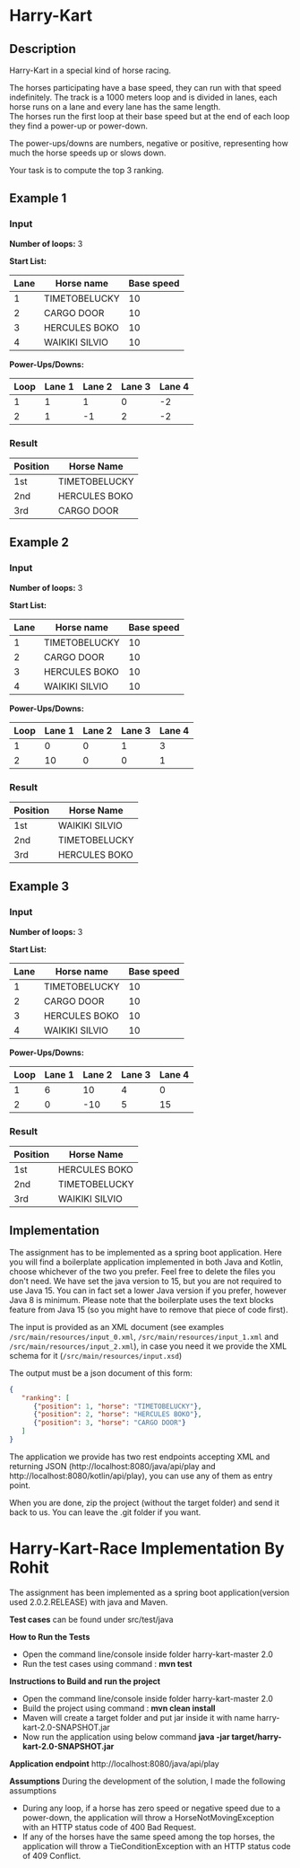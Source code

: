 # Harry-Kart
## Description
Harry-Kart in a special kind of horse racing.

The horses participating have a base speed, they can run with that speed indefinitely.
The track is a 1000 meters loop and is divided in lanes, each horse runs on a lane and every lane has the same length.   
The horses run the first loop at their base speed but at the end of each loop they find a power-up or power-down.

The power-ups/downs are numbers, negative or positive, representing how much the horse speeds up or slows down.

Your task is to compute the top 3 ranking.

## Example 1

### Input

**Number of loops:** 3

**Start List:**

| Lane | Horse name     | Base speed |
|------|----------------|------------|
| 1    | TIMETOBELUCKY  | 10         |
| 2    | CARGO DOOR     | 10         |
| 3    | HERCULES BOKO  | 10         |
| 4    | WAIKIKI SILVIO | 10         |

**Power-Ups/Downs:**

| Loop | Lane 1 | Lane 2 | Lane 3 | Lane 4 |
|------|--------|--------|--------|--------|
| 1    | 1      | 1      | 0      | -2     |
| 2    | 1      | -1     | 2      | -2     |

### Result

| Position | Horse Name    |
|----------|---------------|
| 1st      | TIMETOBELUCKY |
| 2nd      | HERCULES BOKO |
| 3rd      | CARGO DOOR    |


## Example 2

### Input

**Number of loops:** 3

**Start List:**

| Lane | Horse name     | Base speed |
|------|----------------|------------|
| 1    | TIMETOBELUCKY  | 10         |
| 2    | CARGO DOOR     | 10         |
| 3    | HERCULES BOKO  | 10         |
| 4    | WAIKIKI SILVIO | 10         |

**Power-Ups/Downs:**

| Loop | Lane 1 | Lane 2 | Lane 3 | Lane 4 |
|------|--------|--------|--------|--------|
| 1    | 0      | 0      | 1      | 3      |
| 2    | 10     | 0      | 0      | 1      |

### Result

| Position | Horse Name    |
|----------|---------------|
| 1st      | WAIKIKI SILVIO|
| 2nd      | TIMETOBELUCKY |
| 3rd      | HERCULES BOKO |


## Example 3

### Input

**Number of loops:** 3

**Start List:**

| Lane | Horse name     | Base speed |
|------|----------------|------------|
| 1    | TIMETOBELUCKY  | 10         |
| 2    | CARGO DOOR     | 10         |
| 3    | HERCULES BOKO  | 10         |
| 4    | WAIKIKI SILVIO | 10         |

**Power-Ups/Downs:**

| Loop | Lane 1 | Lane 2 | Lane 3 | Lane 4 |
|------|--------|--------|--------|--------|
| 1    | 6      | 10     | 4      | 0      |
| 2    | 0      | -10    | 5      | 15     |

### Result

| Position | Horse Name    |
|----------|---------------|
| 1st      | HERCULES BOKO |
| 2nd      | TIMETOBELUCKY |
| 3rd      | WAIKIKI SILVIO|

## Implementation
The assignment has to be implemented as a spring boot application. Here you will find a boilerplate application implemented in both Java and Kotlin, choose whichever of the two you prefer. Feel free to delete the files you don't need.
We have set the java version to 15, but you are not required to use Java 15. You can in fact set a lower Java version if you prefer, however Java 8 is minimum. Please note that the boilerplate uses the text blocks feature from Java 15 (so you might have to remove that piece of code first).

The input is provided as an XML document (see examples ```/src/main/resources/input_0.xml```, ```/src/main/resources/input_1.xml``` and ```/src/main/resources/input_2.xml```),
in case you need it we provide the XML schema for it (```/src/main/resources/input.xsd```)

The output must be a json document of this form:
```json
{
   "ranking": [
      {"position": 1, "horse": "TIMETOBELUCKY"},
      {"position": 2, "horse": "HERCULES BOKO"},
      {"position": 3, "horse": "CARGO DOOR"}
   ]
}
```

The application we provide has two rest endpoints accepting XML and returning JSON (http://localhost:8080/java/api/play and http://localhost:8080/kotlin/api/play), you can use any of them as entry point.

When you are done, zip the project (without the target folder) and send it back to us. You can leave the .git folder if you want.

# Harry-Kart-Race Implementation By Rohit
The assignment has been implemented as a spring boot application(version used 2.0.2.RELEASE) with java and Maven.

**Test cases** can be found under src/test/java

**How to Run the Tests**

* Open the command line/console inside folder harry-kart-master 2.0
* Run the test cases using command : **mvn test**

**Instructions to Build and run the project**
* Open the command line/console inside folder harry-kart-master 2.0
* Build the project using command : **mvn clean install**
* Maven will create a target folder and put jar inside it with name harry-kart-2.0-SNAPSHOT.jar
* Now run the application using below command
**java -jar target/harry-kart-2.0-SNAPSHOT.jar**

**Application endpoint**
http://localhost:8080/java/api/play 

**Assumptions**
During the development of the solution, I made the following assumptions
* During any loop, if a horse has zero speed or negative speed due to a power-down, the application will throw a HorseNotMovingException with an HTTP status code of 400 Bad Request.
* If any of the horses have the same speed among the top horses, the application will throw a TieConditionException with an HTTP status code of 409 Conflict.

